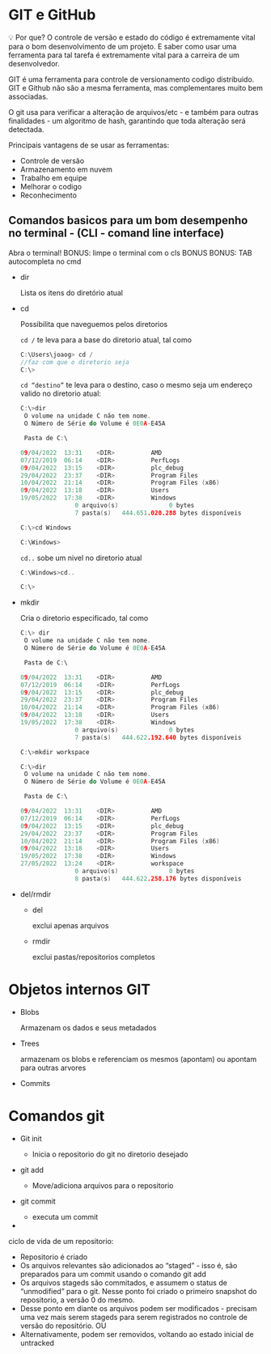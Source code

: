 # GIT e GitHub

<aside>
💡 Por que? O controle de versão e estado do código é extremamente vital para o bom desenvolvimento de um projeto. E saber como usar uma ferramenta para tal tarefa é extremamente vital para a carreira de um desenvolvedor.

</aside>

GIT é uma ferramenta para controle de versionamento codigo distribuido. GIT e Github não são a mesma ferramenta, mas complementares muito bem associadas. 

O git usa para verificar a alteração de arquivos/etc - e também para outras finalidades - um algoritmo de hash, garantindo que toda alteração será detectada.

Principais vantagens de se usar as ferramentas:

- Controle de versão
- Armazenamento em nuvem
- Trabalho em equipe
- Melhorar o codigo
- Reconhecimento

## Comandos basicos para um bom desempenho no terminal - (CLI - comand line interface)

Abra o terminal! BONUS: limpe o terminal com o cls BONUS BONUS: TAB autocompleta no cmd

- dir
    
    Lista os itens do diretório atual
    
- cd
    
    Possibilita que naveguemos pelos diretorios
    
    `cd /` te leva para a base do diretorio atual, tal como
    
    ```c
    C:\Users\joaog> cd /
    //faz com que o diretorio seja
    C:\>
    ```
    
    `cd “destino”` te leva para o destino, caso o mesmo seja um endereço valido no diretorio atual:
    
    ```c
    C:\>dir
     O volume na unidade C não tem nome.
     O Número de Série do Volume é 0E0A-E45A
    
     Pasta de C:\
    
    09/04/2022  13:31    <DIR>          AMD
    07/12/2019  06:14    <DIR>          PerfLogs
    09/04/2022  13:15    <DIR>          plc_debug
    29/04/2022  23:37    <DIR>          Program Files
    10/04/2022  21:14    <DIR>          Program Files (x86)
    09/04/2022  13:18    <DIR>          Users
    19/05/2022  17:38    <DIR>          Windows
                   0 arquivo(s)              0 bytes
                   7 pasta(s)   444.651.020.288 bytes disponíveis
    
    C:\>cd Windows
    
    C:\Windows>
    
    ```
    
    `cd..` sobe um nivel no diretorio atual
    
    ```c
    C:\Windows>cd..
    
    C:\>
    ```
    
- mkdir
    
    Cria o diretorio especificado, tal como
    
    ```c
    C:\> dir
     O volume na unidade C não tem nome.
     O Número de Série do Volume é 0E0A-E45A
    
     Pasta de C:\
    
    09/04/2022  13:31    <DIR>          AMD
    07/12/2019  06:14    <DIR>          PerfLogs
    09/04/2022  13:15    <DIR>          plc_debug
    29/04/2022  23:37    <DIR>          Program Files
    10/04/2022  21:14    <DIR>          Program Files (x86)
    09/04/2022  13:18    <DIR>          Users
    19/05/2022  17:38    <DIR>          Windows
                   0 arquivo(s)              0 bytes
                   7 pasta(s)   444.622.192.640 bytes disponíveis
    
    C:\>mkdir workspace
    
    C:\>dir
     O volume na unidade C não tem nome.
     O Número de Série do Volume é 0E0A-E45A
    
     Pasta de C:\
    
    09/04/2022  13:31    <DIR>          AMD
    07/12/2019  06:14    <DIR>          PerfLogs
    09/04/2022  13:15    <DIR>          plc_debug
    29/04/2022  23:37    <DIR>          Program Files
    10/04/2022  21:14    <DIR>          Program Files (x86)
    09/04/2022  13:18    <DIR>          Users
    19/05/2022  17:38    <DIR>          Windows
    27/05/2022  13:24    <DIR>          workspace
                   0 arquivo(s)              0 bytes
                   8 pasta(s)   444.622.258.176 bytes disponíveis
    ```
    
- del/rmdir
    - del
        
        exclui apenas arquivos
        
    - rmdir
        
        exclui pastas/repositorios completos
        

# Objetos internos GIT

- Blobs
    
    Armazenam os dados e seus metadados
    
- Trees
    
    armazenam os blobs e referenciam os mesmos (apontam) ou apontam para outras arvores
    
  
    
- Commits
    
    
    

# Comandos git

- Git init
    - Inicia o repositorio do git no diretorio desejado
- git add
    - Move/adiciona arquivos para o repositorio
    
    
    
- git commit
    - executa um commit
    
    
    

-

ciclo de vida de um repositorio:

- Repositorio é criado
- Os arquivos relevantes são adicionados ao “staged” - isso é, são preparados para um commit usando o comando git add
- Os arquivos stageds são commitados, e assumem o status de “unmodified” para o git. Nesse ponto foi criado o primeiro snapshot do repositorio, a versão 0 do mesmo.
- Desse ponto em diante os arquivos podem ser modificados - precisam uma vez mais serem stageds para serem registrados no controle de versão do repositório. OU
- Alternativamente, podem ser removidos, voltando ao estado inicial de untracked
